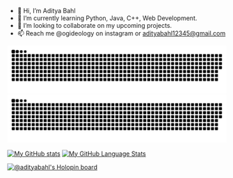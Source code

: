 - 👋 Hi, I’m Aditya Bahl
- 🌱 I’m currently learning Python, Java, C++, Web Development.
- 💞️ I’m looking to collaborate on my upcoming projects.
- 📫 Reach me @ogideology on instagram or adityabahl12345@gmail.com

<!---
AdityaBahl/AdityaBahl is a ✨ special ✨ repository because its `README.md` (this file) appears on your GitHub profile.
You can click the Preview link to take a look at your changes.
--->
![github contribution grid snake animation](https://raw.githubusercontent.com/AdityaBahl/AdityaBahl/output/github-contribution-grid-snake-dark.svg#gh-dark-mode-only)![github contribution grid snake animation](https://raw.githubusercontent.com/AdityaBahl/AdityaBahl/output/github-contribution-grid-snake.svg#gh-light-mode-only)


[![My GitHub stats](https://github-readme-stats.vercel.app/api?username=adityabahl&theme=tokyonight&showicons=true)](https://github.com/anuraghazra/github-readme-stats)
[![My GitHub Language Stats](https://github-readme-stats.vercel.app/api/top-langs/?username=adityabahl&langs_count=5&theme=tokyonight)]()

[![@adityabahl's Holopin board](https://holopin.me/adityabahl)](https://holopin.io/@adityabahl)
